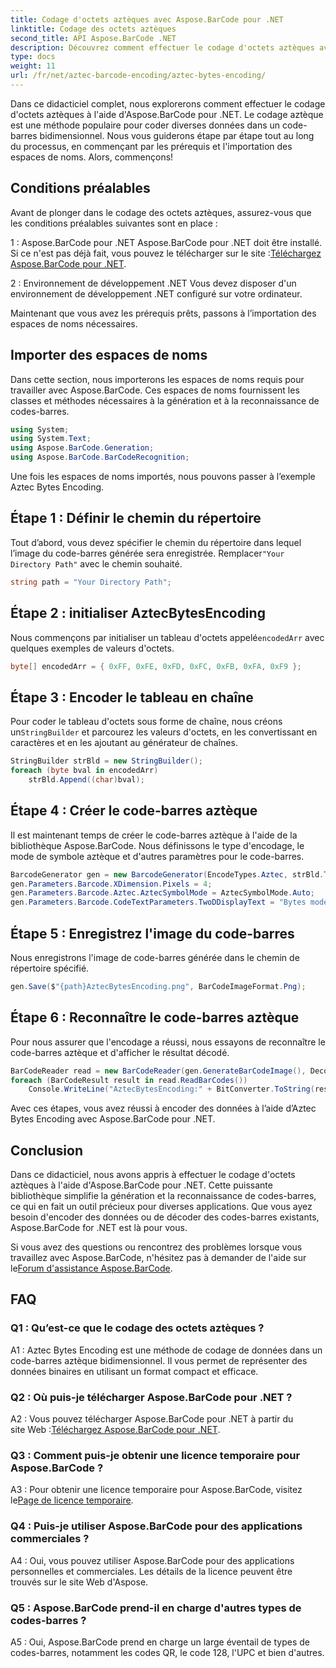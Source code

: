 ```yaml
---
title: Codage d'octets aztèques avec Aspose.BarCode pour .NET
linktitle: Codage des octets aztèques
second_title: API Aspose.BarCode .NET
description: Découvrez comment effectuer le codage d'octets aztèques avec Aspose.BarCode pour .NET. Guide étape par étape, prérequis et exemples de code inclus.
type: docs
weight: 11
url: /fr/net/aztec-barcode-encoding/aztec-bytes-encoding/
---
```

Dans ce didacticiel complet, nous explorerons comment effectuer le codage d'octets aztèques à l'aide d'Aspose.BarCode pour .NET. Le codage aztèque est une méthode populaire pour coder diverses données dans un code-barres bidimensionnel. Nous vous guiderons étape par étape tout au long du processus, en commençant par les prérequis et l'importation des espaces de noms. Alors, commençons!

## Conditions préalables

Avant de plonger dans le codage des octets aztèques, assurez-vous que les conditions préalables suivantes sont en place :

1 : Aspose.BarCode pour .NET
 Aspose.BarCode pour .NET doit être installé. Si ce n'est pas déjà fait, vous pouvez le télécharger sur le site :[Téléchargez Aspose.BarCode pour .NET](https://releases.aspose.com/barcode/net/).

2 : Environnement de développement .NET
Vous devez disposer d'un environnement de développement .NET configuré sur votre ordinateur.

Maintenant que vous avez les prérequis prêts, passons à l’importation des espaces de noms nécessaires.

## Importer des espaces de noms

Dans cette section, nous importerons les espaces de noms requis pour travailler avec Aspose.BarCode. Ces espaces de noms fournissent les classes et méthodes nécessaires à la génération et à la reconnaissance de codes-barres.

```csharp
using System;
using System.Text;
using Aspose.BarCode.Generation;
using Aspose.BarCode.BarCodeRecognition;
```

Une fois les espaces de noms importés, nous pouvons passer à l’exemple Aztec Bytes Encoding.


## Étape 1 : Définir le chemin du répertoire

 Tout d’abord, vous devez spécifier le chemin du répertoire dans lequel l’image du code-barres générée sera enregistrée. Remplacer`"Your Directory Path"` avec le chemin souhaité.

```csharp
string path = "Your Directory Path";
```

## Étape 2 : initialiser AztecBytesEncoding

 Nous commençons par initialiser un tableau d'octets appelé`encodedArr` avec quelques exemples de valeurs d'octets.

```csharp
byte[] encodedArr = { 0xFF, 0xFE, 0xFD, 0xFC, 0xFB, 0xFA, 0xF9 };
```

## Étape 3 : Encoder le tableau en chaîne

 Pour coder le tableau d'octets sous forme de chaîne, nous créons un`StringBuilder` et parcourez les valeurs d'octets, en les convertissant en caractères et en les ajoutant au générateur de chaînes.

```csharp
StringBuilder strBld = new StringBuilder();
foreach (byte bval in encodedArr)
    strBld.Append((char)bval);
```

## Étape 4 : Créer le code-barres aztèque

Il est maintenant temps de créer le code-barres aztèque à l'aide de la bibliothèque Aspose.BarCode. Nous définissons le type d'encodage, le mode de symbole aztèque et d'autres paramètres pour le code-barres.

```csharp
BarcodeGenerator gen = new BarcodeGenerator(EncodeTypes.Aztec, strBld.ToString());
gen.Parameters.Barcode.XDimension.Pixels = 4;
gen.Parameters.Barcode.Aztec.AztecSymbolMode = AztecSymbolMode.Auto;
gen.Parameters.Barcode.CodeTextParameters.TwoDDisplayText = "Bytes mode";
```

## Étape 5 : Enregistrez l'image du code-barres

Nous enregistrons l'image de code-barres générée dans le chemin de répertoire spécifié.

```csharp
gen.Save($"{path}AztecBytesEncoding.png", BarCodeImageFormat.Png);
```

## Étape 6 : Reconnaître le code-barres aztèque

Pour nous assurer que l'encodage a réussi, nous essayons de reconnaître le code-barres aztèque et d'afficher le résultat décodé.

```csharp
BarCodeReader read = new BarCodeReader(gen.GenerateBarCodeImage(), DecodeType.Aztec);
foreach (BarCodeResult result in read.ReadBarCodes())
    Console.WriteLine("AztecBytesEncoding:" + BitConverter.ToString(result.CodeBytes));
```

Avec ces étapes, vous avez réussi à encoder des données à l’aide d’Aztec Bytes Encoding avec Aspose.BarCode pour .NET.

## Conclusion

Dans ce didacticiel, nous avons appris à effectuer le codage d'octets aztèques à l'aide d'Aspose.BarCode pour .NET. Cette puissante bibliothèque simplifie la génération et la reconnaissance de codes-barres, ce qui en fait un outil précieux pour diverses applications. Que vous ayez besoin d'encoder des données ou de décoder des codes-barres existants, Aspose.BarCode for .NET est là pour vous.

 Si vous avez des questions ou rencontrez des problèmes lorsque vous travaillez avec Aspose.BarCode, n'hésitez pas à demander de l'aide sur le[Forum d'assistance Aspose.BarCode](https://forum.aspose.com/c/barcode/13).

## FAQ

### Q1 : Qu’est-ce que le codage des octets aztèques ?

A1 : Aztec Bytes Encoding est une méthode de codage de données dans un code-barres aztèque bidimensionnel. Il vous permet de représenter des données binaires en utilisant un format compact et efficace.

### Q2 : Où puis-je télécharger Aspose.BarCode pour .NET ?

 A2 : Vous pouvez télécharger Aspose.BarCode pour .NET à partir du site Web :[Téléchargez Aspose.BarCode pour .NET](https://releases.aspose.com/barcode/net/).

### Q3 : Comment puis-je obtenir une licence temporaire pour Aspose.BarCode ?

 A3 : Pour obtenir une licence temporaire pour Aspose.BarCode, visitez le[Page de licence temporaire](https://purchase.aspose.com/temporary-license/).

### Q4 : Puis-je utiliser Aspose.BarCode pour des applications commerciales ?

A4 : Oui, vous pouvez utiliser Aspose.BarCode pour des applications personnelles et commerciales. Les détails de la licence peuvent être trouvés sur le site Web d'Aspose.

### Q5 : Aspose.BarCode prend-il en charge d'autres types de codes-barres ?

A5 : Oui, Aspose.BarCode prend en charge un large éventail de types de codes-barres, notamment les codes QR, le code 128, l'UPC et bien d'autres.